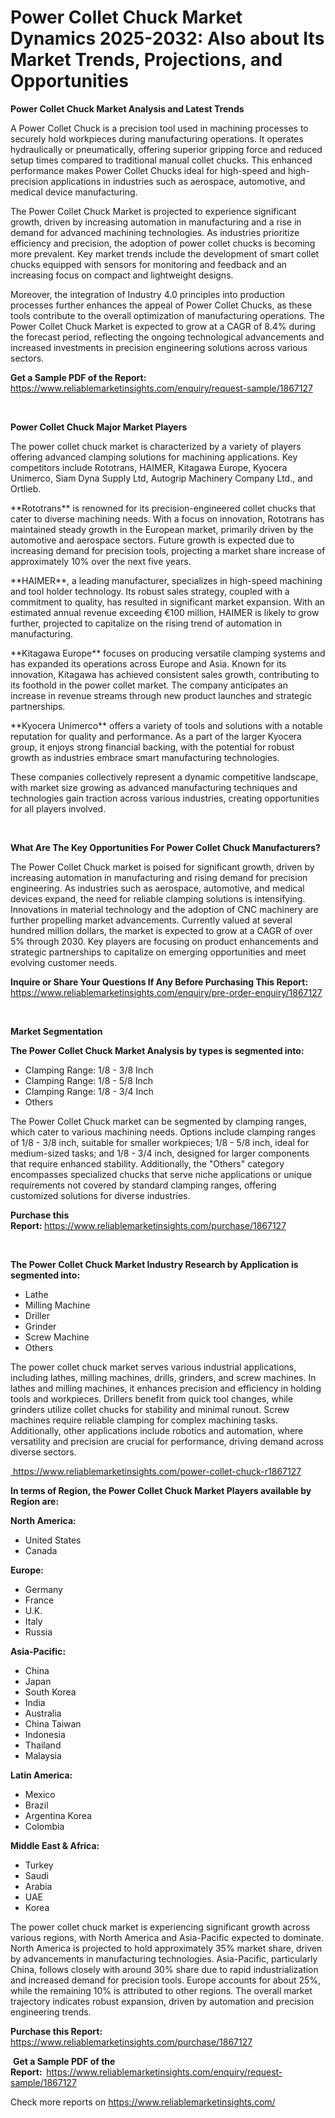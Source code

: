 <p><h1>Power Collet Chuck Market Dynamics 2025-2032: Also about Its Market Trends, Projections, and Opportunities</h1></p><p><strong>Power Collet Chuck Market Analysis and Latest Trends</strong></p>
<p><p>A Power Collet Chuck is a precision tool used in machining processes to securely hold workpieces during manufacturing operations. It operates hydraulically or pneumatically, offering superior gripping force and reduced setup times compared to traditional manual collet chucks. This enhanced performance makes Power Collet Chucks ideal for high-speed and high-precision applications in industries such as aerospace, automotive, and medical device manufacturing.</p><p>The Power Collet Chuck Market is projected to experience significant growth, driven by increasing automation in manufacturing and a rise in demand for advanced machining technologies. As industries prioritize efficiency and precision, the adoption of power collet chucks is becoming more prevalent. Key market trends include the development of smart collet chucks equipped with sensors for monitoring and feedback and an increasing focus on compact and lightweight designs.</p><p>Moreover, the integration of Industry 4.0 principles into production processes further enhances the appeal of Power Collet Chucks, as these tools contribute to the overall optimization of manufacturing operations. The Power Collet Chuck Market is expected to grow at a CAGR of 8.4% during the forecast period, reflecting the ongoing technological advancements and increased investments in precision engineering solutions across various sectors.</p></p>
<p><strong>Get a Sample PDF of the Report:&nbsp;</strong> <a href="https://www.reliablemarketinsights.com/enquiry/request-sample/1867127?utm_campaign=2747&utm_medium=2&utm_source=Github&utm_content=ia&utm_term=28022025&utm_id=power-collet-chuck">https://www.reliablemarketinsights.com/enquiry/request-sample/1867127</a></p>
<p>&nbsp;</p>
<p><strong>Power Collet Chuck Major Market Players</strong></p>
<p><p>The power collet chuck market is characterized by a variety of players offering advanced clamping solutions for machining applications. Key competitors include Rototrans, HAIMER, Kitagawa Europe, Kyocera Unimerco, Siam Dyna Supply Ltd, Autogrip Machinery Company Ltd., and Ortlieb. </p><p>**Rototrans** is renowned for its precision-engineered collet chucks that cater to diverse machining needs. With a focus on innovation, Rototrans has maintained steady growth in the European market, primarily driven by the automotive and aerospace sectors. Future growth is expected due to increasing demand for precision tools, projecting a market share increase of approximately 10% over the next five years.</p><p>**HAIMER**, a leading manufacturer, specializes in high-speed machining and tool holder technology. Its robust sales strategy, coupled with a commitment to quality, has resulted in significant market expansion. With an estimated annual revenue exceeding €100 million, HAIMER is likely to grow further, projected to capitalize on the rising trend of automation in manufacturing.</p><p>**Kitagawa Europe** focuses on producing versatile clamping systems and has expanded its operations across Europe and Asia. Known for its innovation, Kitagawa has achieved consistent sales growth, contributing to its foothold in the power collet market. The company anticipates an increase in revenue streams through new product launches and strategic partnerships.</p><p>**Kyocera Unimerco** offers a variety of tools and solutions with a notable reputation for quality and performance. As a part of the larger Kyocera group, it enjoys strong financial backing, with the potential for robust growth as industries embrace smart manufacturing technologies.</p><p>These companies collectively represent a dynamic competitive landscape, with market size growing as advanced manufacturing techniques and technologies gain traction across various industries, creating opportunities for all players involved.</p></p>
<p>&nbsp;</p>
<p><strong>What Are The Key Opportunities For Power Collet Chuck Manufacturers?</strong></p>
<p><p>The Power Collet Chuck market is poised for significant growth, driven by increasing automation in manufacturing and rising demand for precision engineering. As industries such as aerospace, automotive, and medical devices expand, the need for reliable clamping solutions is intensifying. Innovations in material technology and the adoption of CNC machinery are further propelling market advancements. Currently valued at several hundred million dollars, the market is expected to grow at a CAGR of over 5% through 2030. Key players are focusing on product enhancements and strategic partnerships to capitalize on emerging opportunities and meet evolving customer needs.</p></p>
<p><strong>Inquire or Share Your Questions If Any Before Purchasing This Report:</strong> <a href="https://www.reliablemarketinsights.com/enquiry/pre-order-enquiry/1867127?utm_campaign=2747&utm_medium=2&utm_source=Github&utm_content=ia&utm_term=28022025&utm_id=power-collet-chuck">https://www.reliablemarketinsights.com/enquiry/pre-order-enquiry/1867127</a></p>
<p>&nbsp;</p>
<p><strong>Market Segmentation</strong></p>
<p><strong>The Power Collet Chuck Market Analysis by types is segmented into:</strong></p>
<p><ul><li>Clamping Range: 1/8 - 3/8 Inch</li><li>Clamping Range: 1/8 - 5/8 Inch</li><li>Clamping Range: 1/8 - 3/4 Inch</li><li>Others</li></ul></p>
<p><p>The Power Collet Chuck market can be segmented by clamping ranges, which cater to various machining needs. Options include clamping ranges of 1/8 - 3/8 inch, suitable for smaller workpieces; 1/8 - 5/8 inch, ideal for medium-sized tasks; and 1/8 - 3/4 inch, designed for larger components that require enhanced stability. Additionally, the "Others" category encompasses specialized chucks that serve niche applications or unique requirements not covered by standard clamping ranges, offering customized solutions for diverse industries.</p></p>
<p><strong>Purchase this Report:&nbsp;</strong><a href="https://www.reliablemarketinsights.com/purchase/1867127?utm_campaign=2747&utm_medium=2&utm_source=Github&utm_content=ia&utm_term=28022025&utm_id=power-collet-chuck">https://www.reliablemarketinsights.com/purchase/1867127</a></p>
<p>&nbsp;</p>
<p><strong>The Power Collet Chuck Market Industry Research by Application is segmented into:</strong></p>
<p><ul><li>Lathe</li><li>Milling Machine</li><li>Driller</li><li>Grinder</li><li>Screw Machine</li><li>Others</li></ul></p>
<p><p>The power collet chuck market serves various industrial applications, including lathes, milling machines, drills, grinders, and screw machines. In lathes and milling machines, it enhances precision and efficiency in holding tools and workpieces. Drillers benefit from quick tool changes, while grinders utilize collet chucks for stability and minimal runout. Screw machines require reliable clamping for complex machining tasks. Additionally, other applications include robotics and automation, where versatility and precision are crucial for performance, driving demand across diverse sectors.</p></p>
<p><a href="https://www.reliablemarketinsights.com/power-collet-chuck-r1867127?utm_campaign=2747&utm_medium=2&utm_source=Github&utm_content=ia&utm_term=28022025&utm_id=power-collet-chuck">&nbsp;https://www.reliablemarketinsights.com/power-collet-chuck-r1867127</a></p>
<p><strong>In terms of Region, the Power Collet Chuck Market Players available by Region are:</strong></p>
<p>
    <p> <strong> North America: </strong>
        <ul>
            <li>United States</li>
            <li>Canada</li>
        </ul>
        </p> 
    <p> <strong> Europe: </strong>
        <ul>
            <li>Germany</li>
            <li>France</li>
            <li>U.K.</li>
            <li>Italy</li>
            <li>Russia</li>
        </ul>
        </p> 
    <p> <strong> Asia-Pacific: </strong>
        <ul>
            <li>China</li>
            <li>Japan</li>
            <li>South Korea</li>
            <li>India</li>
            <li>Australia</li>
            <li>China Taiwan</li>
            <li>Indonesia</li>
            <li>Thailand</li>
            <li>Malaysia</li>
        </ul>
        </p> 
    <p> <strong> Latin America: </strong>
        <ul>
            <li>Mexico</li>
            <li>Brazil</li>
            <li>Argentina Korea</li>
            <li>Colombia</li>
        </ul>
        </p> 
    <p> <strong> Middle East & Africa: </strong>
        <ul>
            <li>Turkey</li>
            <li>Saudi</li>
            <li>Arabia</li>
            <li>UAE</li>
            <li>Korea</li>
        </ul>
    </p>
    </p>
<p><p>The power collet chuck market is experiencing significant growth across various regions, with North America and Asia-Pacific expected to dominate. North America is projected to hold approximately 35% market share, driven by advancements in manufacturing technologies. Asia-Pacific, particularly China, follows closely with around 30% share due to rapid industrialization and increased demand for precision tools. Europe accounts for about 25%, while the remaining 10% is attributed to other regions. The overall market trajectory indicates robust expansion, driven by automation and precision engineering trends.</p></p>
<p><strong>Purchase this Report: </strong><a href="https://www.reliablemarketinsights.com/purchase/1867127?utm_campaign=2747&utm_medium=2&utm_source=Github&utm_content=ia&utm_term=28022025&utm_id=power-collet-chuck">https://www.reliablemarketinsights.com/purchase/1867127</a></p>
<p>&nbsp;<strong>Get a Sample PDF of the Report:&nbsp;&nbsp;</strong><a href="https://www.reliablemarketinsights.com/enquiry/request-sample/1867127?utm_campaign=2747&utm_medium=2&utm_source=Github&utm_content=ia&utm_term=28022025&utm_id=power-collet-chuck">https://www.reliablemarketinsights.com/enquiry/request-sample/1867127</a></p>
<p><strong></strong></p>
<p>Check more reports on <a href="https://www.reliablemarketinsights.com/?utm_campaign=2747&utm_medium=2&utm_source=Github&utm_content=ia&utm_term=28022025&utm_id=power-collet-chuck">https://www.reliablemarketinsights.com/</a></p>